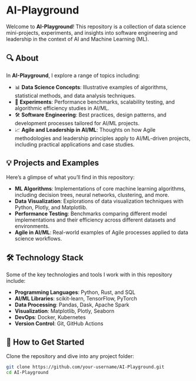# AI-Playground

Welcome to **AI-Playground**! This repository is a collection of data science mini-projects, experiments, and insights into software engineering and leadership in the context of AI and Machine Learning (ML).

## 🔍 About

In **AI-Playground**, I explore a range of topics including:

- 📊 **Data Science Concepts**: Illustrative examples of algorithms, statistical methods, and data analysis techniques.
- 🚀 **Experiments**: Performance benchmarks, scalability testing, and algorithmic efficiency studies in AI/ML.
- 🛠 **Software Engineering**: Best practices, design patterns, and development processes tailored for AI/ML projects.
- 📈 **Agile and Leadership in AI/ML**: Thoughts on how Agile methodologies and leadership principles apply to AI/ML-driven projects, including practical applications and case studies.

## 💡 Projects and Examples

Here’s a glimpse of what you’ll find in this repository:

- **ML Algorithms**: Implementations of core machine learning algorithms, including decision trees, neural networks, clustering, and more.
- **Data Visualization**: Explorations of data visualization techniques with Python, Plotly, and Matplotlib.
- **Performance Testing**: Benchmarks comparing different model implementations and their efficiency across different datasets and environments.
- **Agile in AI/ML**: Real-world examples of Agile processes applied to data science workflows.

## 🛠 Technology Stack

Some of the key technologies and tools I work with in this repository include:

- **Programming Languages**: Python, Rust, and SQL
- **AI/ML Libraries**: scikit-learn, TensorFlow, PyTorch
- **Data Processing**: Pandas, Dask, Apache Spark
- **Visualization**: Matplotlib, Plotly, Seaborn
- **DevOps**: Docker, Kubernetes
- **Version Control**: Git, GitHub Actions

## 🚀 How to Get Started

Clone the repository and dive into any project folder:

```bash
git clone https://github.com/your-username/AI-Playground.git
cd AI-Playground
```
